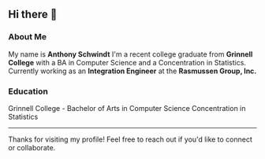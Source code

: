 ## Hi there 👋
### About Me
My name is **Anthony Schwindt**
I'm a recent college graduate from **Grinnell College** with a BA in Computer Science and a Concentration in Statistics. Currently working as an **Integration Engineer** at the **Rasmussen Group, Inc.**

### Education

Grinnell College - Bachelor of Arts in Computer Science
Concentration in Statistics

___________________________________________________________________________________________________________________________________________________________________________________________________________
Thanks for visiting my profile! Feel free to reach out if you'd like to connect or collaborate.
